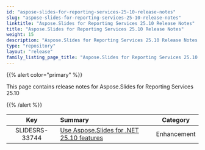 ```yaml
---
id: "aspose-slides-for-reporting-services-25-10-release-notes"
slug: "aspose-slides-for-reporting-services-25-10-release-notes"
linktitle: "Aspose.Slides for Reporting Services 25.10 Release Notes"
title: "Aspose.Slides for Reporting Services 25.10 Release Notes"
weight: 15
description: "Aspose.Slides for Reporting Services 25.10 Release Notes – the latest updates and fixes."
type: "repository"
layout: "release"
family_listing_page_title: "Aspose.Slides for Reporting Services 25.10 Release Notes"
---
```


{{% alert color="primary" %}} 

This page contains release notes for Aspose.Slides for Reporting Services 25.10

{{% /alert %}} 

|**Key** |**Summary** |**Category** |
| :-: | :- | :-: |
|SLIDESRS-33744|[Use Aspose.Slides for .NET 25.10 features](/slides/net/release-notes/2025/aspose-slides-for-net-25-10-release-notes/)|Enhancement|


